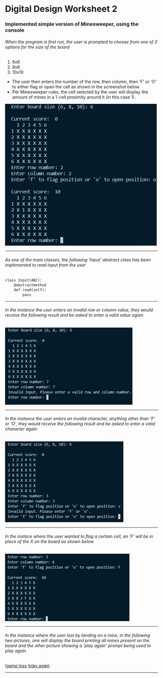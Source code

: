 # Digital Design Worksheet 2


### Implemented simple version of Minesweeper, using the console



###### When the program is first run, the user is prompted to choose from one of 3 options for the size of the board
1. 6x6
2. 8x8
3. 10x10
* The user then enters the number of the row, then column, then 'F' or 'O' to either flag or open the cell as shown in the screenshot below
* Per Minesweeper rules, the cell selected by the user will display the amount of mines in a 1-cell proximity around it (in this case 1).

![first_prompt](./user_prompt.png)
<hr>

###### As one of the main classes, the following 'Input' abstract class has been implemented to read input from the user

```
class Input(ABC):
    @abstractmethod
    def read(self):
        pass
```
<hr>

###### In the instance the user enters an invalid row or column value, they would receive the following result and be asked to enter a valid value again

![invalid row/col value](./invalid_row_col.png)
<hr>

###### In the instance the user enters an invalid character, anything other than 'F' or 'O', they would receive the following result and be asked to enter a valid character again

![invalid action](./invalid_action.png)
<hr>

###### In the instace where the user wanted to flag a certain cell, an 'F' will be in place of the X on the board as shown below

![flag](./flag.png)
<hr>

###### In the instance where the user lost by landing on a mine, in the following two pictures, one will display the board printing all mines present on the board and the other picture showing a 'play again' prompt being used to play again

[!game loss](./game_loss.png)
[!play again](./play_again.png)
<hr>








